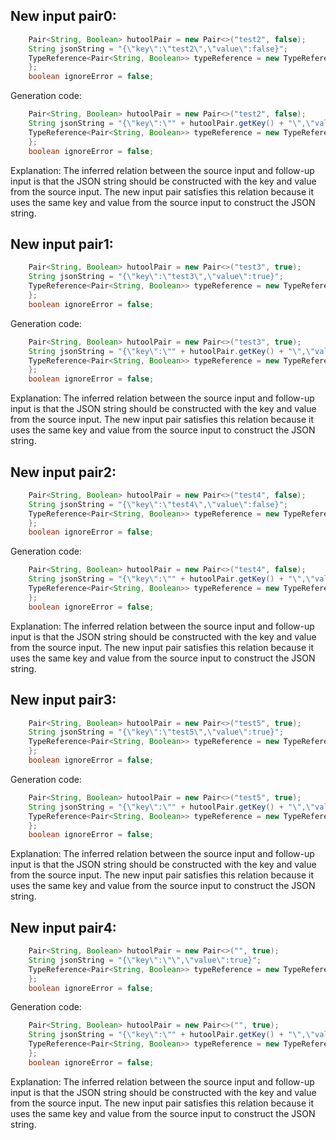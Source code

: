 ## New input pair0:
```java
    Pair<String, Boolean> hutoolPair = new Pair<>("test2", false);
    String jsonString = "{\"key\":\"test2\",\"value\":false}";
    TypeReference<Pair<String, Boolean>> typeReference = new TypeReference<Pair<String, Boolean>>() {
    };
    boolean ignoreError = false;
```
Generation code:
```java
    Pair<String, Boolean> hutoolPair = new Pair<>("test2", false);
    String jsonString = "{\"key\":\"" + hutoolPair.getKey() + "\",\"value\":\"" + hutoolPair.getValue() + "\"}";
    TypeReference<Pair<String, Boolean>> typeReference = new TypeReference<Pair<String, Boolean>>() {
    };
    boolean ignoreError = false;
```
Explanation: The inferred relation between the source input and follow-up input is that the JSON string should be constructed with the key and value from the source input. The new input pair satisfies this relation because it uses the same key and value from the source input to construct the JSON string.

## New input pair1:
```java
    Pair<String, Boolean> hutoolPair = new Pair<>("test3", true);
    String jsonString = "{\"key\":\"test3\",\"value\":true}";
    TypeReference<Pair<String, Boolean>> typeReference = new TypeReference<Pair<String, Boolean>>() {
    };
    boolean ignoreError = false;
```
Generation code:
```java
    Pair<String, Boolean> hutoolPair = new Pair<>("test3", true);
    String jsonString = "{\"key\":\"" + hutoolPair.getKey() + "\",\"value\":\"" + hutoolPair.getValue() + "\"}";
    TypeReference<Pair<String, Boolean>> typeReference = new TypeReference<Pair<String, Boolean>>() {
    };
    boolean ignoreError = false;
```
Explanation: The inferred relation between the source input and follow-up input is that the JSON string should be constructed with the key and value from the source input. The new input pair satisfies this relation because it uses the same key and value from the source input to construct the JSON string.

## New input pair2:
```java
    Pair<String, Boolean> hutoolPair = new Pair<>("test4", false);
    String jsonString = "{\"key\":\"test4\",\"value\":false}";
    TypeReference<Pair<String, Boolean>> typeReference = new TypeReference<Pair<String, Boolean>>() {
    };
    boolean ignoreError = false;
```
Generation code:
```java
    Pair<String, Boolean> hutoolPair = new Pair<>("test4", false);
    String jsonString = "{\"key\":\"" + hutoolPair.getKey() + "\",\"value\":\"" + hutoolPair.getValue() + "\"}";
    TypeReference<Pair<String, Boolean>> typeReference = new TypeReference<Pair<String, Boolean>>() {
    };
    boolean ignoreError = false;
```
Explanation: The inferred relation between the source input and follow-up input is that the JSON string should be constructed with the key and value from the source input. The new input pair satisfies this relation because it uses the same key and value from the source input to construct the JSON string.

## New input pair3:
```java
    Pair<String, Boolean> hutoolPair = new Pair<>("test5", true);
    String jsonString = "{\"key\":\"test5\",\"value\":true}";
    TypeReference<Pair<String, Boolean>> typeReference = new TypeReference<Pair<String, Boolean>>() {
    };
    boolean ignoreError = false;
```
Generation code:
```java
    Pair<String, Boolean> hutoolPair = new Pair<>("test5", true);
    String jsonString = "{\"key\":\"" + hutoolPair.getKey() + "\",\"value\":\"" + hutoolPair.getValue() + "\"}";
    TypeReference<Pair<String, Boolean>> typeReference = new TypeReference<Pair<String, Boolean>>() {
    };
    boolean ignoreError = false;
```
Explanation: The inferred relation between the source input and follow-up input is that the JSON string should be constructed with the key and value from the source input. The new input pair satisfies this relation because it uses the same key and value from the source input to construct the JSON string.

## New input pair4:
```java
    Pair<String, Boolean> hutoolPair = new Pair<>("", true);
    String jsonString = "{\"key\":\"\",\"value\":true}";
    TypeReference<Pair<String, Boolean>> typeReference = new TypeReference<Pair<String, Boolean>>() {
    };
    boolean ignoreError = false;
```
Generation code:
```java
    Pair<String, Boolean> hutoolPair = new Pair<>("", true);
    String jsonString = "{\"key\":\"" + hutoolPair.getKey() + "\",\"value\":\"" + hutoolPair.getValue() + "\"}";
    TypeReference<Pair<String, Boolean>> typeReference = new TypeReference<Pair<String, Boolean>>() {
    };
    boolean ignoreError = false;
```
Explanation: The inferred relation between the source input and follow-up input is that the JSON string should be constructed with the key and value from the source input. The new input pair satisfies this relation because it uses the same key and value from the source input to construct the JSON string.
